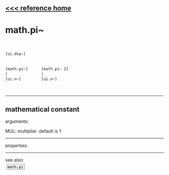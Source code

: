 [<<< reference home](ceammc_lib.md)
---

# math.pi~

```


[ui.dsp~]


[math.pi~]      [math.pi~ 2]
|               |
[ui.n~]         [ui.n~]

            
```
---
mathematical constant
---
arguments:

MUL: multiplier. default is 1<br>

---
properties:


---
see also:<br>
[![math.pi](img/object_math.pi.png)](math.pi.md)
